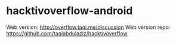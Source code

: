 # hacktivoverflow-android
Web version: http://overflow.taqi.me/discussion
Web version repo: https://github.com/taqiabdulaziz/hacktivoverflow
